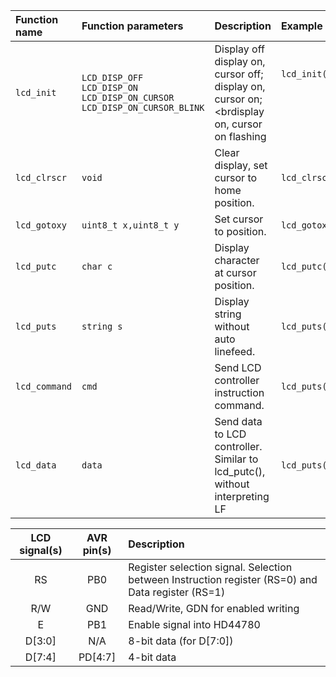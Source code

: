  | **Function name** | **Function parameters** | **Description** | **Example** |
   | :-- | :-- | :-- | :-- |
   | `lcd_init` | `LCD_DISP_OFF`<br>`LCD_DISP_ON`<br>`LCD_DISP_ON_CURSOR`<br>`LCD_DISP_ON_CURSOR_BLINK` | Display off<br>display on, cursor off;<br>display on, cursor on;<brdisplay on, cursor on flashing | `lcd_init(LCD_DISP_OFF);`<br>&nbsp;<br>&nbsp;<br>&nbsp; |
   | `lcd_clrscr` | `void` | Clear display, set cursor to home position. | `lcd_clrscr();` |
   | `lcd_gotoxy` | `uint8_t x,uint8_t y`| Set cursor to position. | `lcd_gotoxy(0, 1);` |
   | `lcd_putc` | `char c` | Display character at cursor position. | `lcd_putc('')` |
   | `lcd_puts` | `string s` | Display string without auto linefeed. | `lcd_puts("")` |
   | `lcd_command` | `cmd`	 | Send LCD controller instruction command. | `lcd_puts(cmd)` |
   | `lcd_data` | `data`  | Send data to LCD controller. Similar to lcd_putc(), without interpreting LF | `lcd_puts(data)` |

| **LCD signal(s)** | **AVR pin(s)** | **Description** |
   | :-: | :-: | :-- |
   | RS | PB0 | Register selection signal. Selection between Instruction register (RS=0) and Data register (RS=1) |
   | R/W | GND | Read/Write, GDN for enabled writing |
   | E | PB1 | Enable signal into HD44780 |
   | D[3:0] | N/A| 8-bit data (for D[7:0]) |
   | D[7:4] | PD[4:7] | 4-bit data |